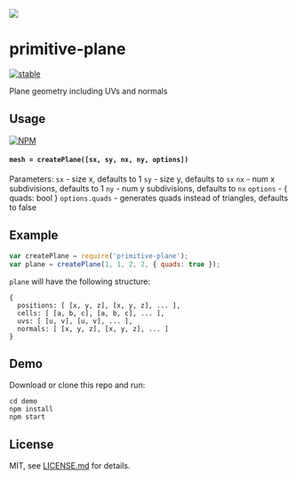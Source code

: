 ![](thumb.png)

# primitive-plane

[![stable](http://badges.github.io/stability-badges/dist/stable.svg)](http://github.com/badges/stability-badges)

Plane geometry including UVs and normals

## Usage

[![NPM](https://nodei.co/npm/primitive-plane.png)](https://www.npmjs.com/package/primitive-plane)

#### `mesh = createPlane([sx, sy, nx, ny, options])`

Parameters:
`sx` - size x, defaults to 1
`sy` - size y, defaults to `sx`
`nx` - num x subdivisions, defaults to 1
`ny` - num y subdivisions, defaults to `nx`
`options` - { quads: bool }
`options.quads` - generates quads instead of triangles, defaults to false

## Example

```javascript
var createPlane = require('primitive-plane');
var plane = createPlane(1, 1, 2, 2, { quads: true });
```

`plane` will have the following structure:

```
{
  positions: [ [x, y, z], [x, y, z], ... ],
  cells: [ [a, b, c], [a, b, c], ... ],
  uvs: [ [u, v], [u, v], ... ],
  normals: [ [x, y, z], [x, y, z], ... ]
}
```

## Demo

Download or clone this repo and run:

```
cd demo
npm install
npm start
```


## License

MIT, see [LICENSE.md](http://github.com/vorg/primitive-plane/blob/master/LICENSE.md) for details.
